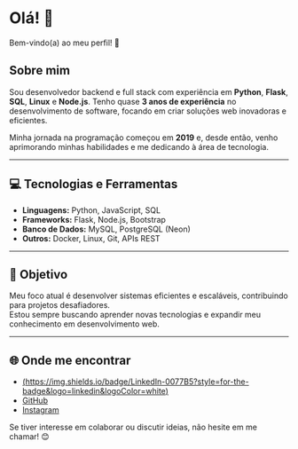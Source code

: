 # Olá! 👋  

Bem-vindo(a) ao meu perfil! 🚀  

## Sobre mim  
Sou desenvolvedor backend e full stack com experiência em **Python**, **Flask**, **SQL**, **Linux** e **Node.js**. Tenho quase **3 anos de experiência** no desenvolvimento de software, focando em criar soluções web inovadoras e eficientes.  

Minha jornada na programação começou em **2019** e, desde então, venho aprimorando minhas habilidades e me dedicando à área de tecnologia.  

---

## 💻 Tecnologias e Ferramentas  
- **Linguagens:** Python, JavaScript, SQL  
- **Frameworks:** Flask, Node.js, Bootstrap  
- **Banco de Dados:** MySQL, PostgreSQL (Neon)  
- **Outros:** Docker, Linux, Git, APIs REST  

---

## 🎯 Objetivo  
Meu foco atual é desenvolver sistemas eficientes e escaláveis, contribuindo para projetos desafiadores.  
Estou sempre buscando aprender novas tecnologias e expandir meu conhecimento em desenvolvimento web.  

---

## 🌐 Onde me encontrar  
- [(https://img.shields.io/badge/LinkedIn-0077B5?style=for-the-badge&logo=linkedin&logoColor=white)](https://www.linkedin.com/in/cauacampos/)  
- [GitHub](https://github.com/CauaCamp0s)  
- [Instagram](https://www.instagram.com/cauacampos._/)  

Se tiver interesse em colaborar ou discutir ideias, não hesite em me chamar! 😊  
